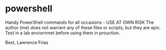 # powershell
Handy PowerShell commands for all occasions - USE AT OWN RISK
The author (me) does not warrant any of these files or scripts, but they are epic. Test in a lab enviornmet before using them in prouction.

Best,
Lawrence Frias
